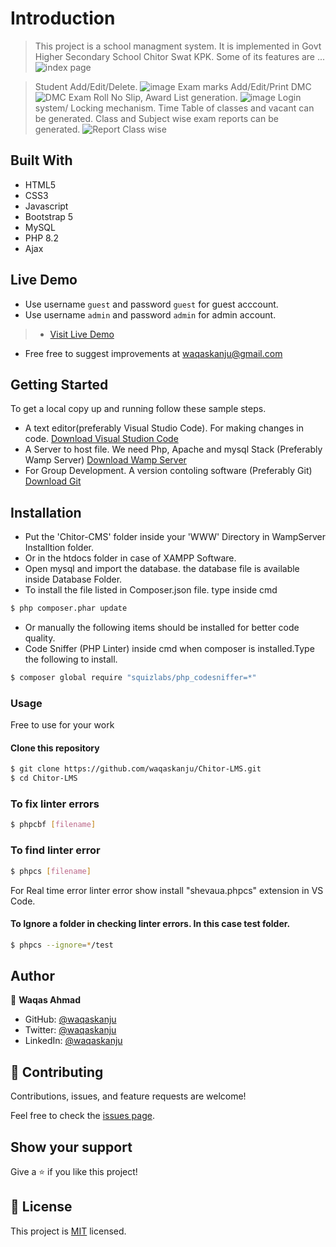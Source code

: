 
# Introduction

> This project is a school managment system. It is implemented in Govt Higher Secondary School Chitor Swat KPK. Some of its features are ...
![index page](https://user-images.githubusercontent.com/13853450/227044754-546a955e-f01b-4534-876e-2f1582e259f0.png)

> Student Add/Edit/Delete.
![image](https://user-images.githubusercontent.com/13853450/227787269-690c171b-1183-43a8-8b84-62cc0ff191db.png)
> Exam marks Add/Edit/Print DMC
![DMC](https://user-images.githubusercontent.com/13853450/227045364-7c662486-9ca3-4fad-ba38-f9250095e6e9.png)
> Exam Roll No Slip, Award List generation.
![image](https://user-images.githubusercontent.com/13853450/227787431-7d8e168e-c88b-42fd-b48b-c8d9498f2cd9.png)
> Login system/ Locking mechanism.
> Time Table of classes and vacant can be generated.
> Class and Subject wise exam reports can be generated.
![Report Class wise](https://user-images.githubusercontent.com/13853450/227046321-f1409e9c-a519-49f0-8a58-ff2b600035e4.png)

## Built With

- HTML5
- CSS3
- Javascript
- Bootstrap 5
- MySQL
- PHP 8.2
- Ajax

## Live Demo

- Use username `guest` and password `guest` for guest acccount.
- Use username `admin` and password `admin` for admin account.

> -  [Visit Live Demo](https://chitor.000webhostapp.com/)

- Free free to suggest improvements at waqaskanju@gmail.com

## Getting Started

To get a local copy up and running follow these sample steps.

- A text editor(preferably Visual Studio Code). For making changes in code. [Download Visual Studion Code](https://code.visualstudio.com/)
- A Server to host file. We need Php, Apache and mysql Stack (Preferably Wamp Server)    [Download Wamp Server](https://www.wampserver.com/en/#download-wrapper)
- For Group Development. A version contoling software (Preferably Git)  [Download Git](https://git-scm.com/downloads)

## Installation
- Put the 'Chitor-CMS' folder inside your 'WWW' Directory in WampServer Installtion folder.
- Or in the htdocs folder in case of XAMPP Software.
- Open mysql and import the database. the database file is available inside Database Folder.
- To install the file listed in Composer.json file. type inside cmd

```bash
$ php composer.phar update
```

- Or manually the following items should be installed for better code quality.
- Code Sniffer (PHP Linter) inside cmd when composer is installed.Type the following to install.

```bash
$ composer global require "squizlabs/php_codesniffer=*"
```

### Usage
Free to use for your work

#### Clone this repository

```bash
$ git clone https://github.com/waqaskanju/Chitor-LMS.git
$ cd Chitor-LMS
```

### To fix linter errors

```bash
$ phpcbf [filename]
```

### To find linter error

```bash
$ phpcs [filename]
```

For Real time error linter error show install "shevaua.phpcs" extension in VS Code.

#### To Ignore a folder in checking linter errors. In this case test folder.

```bash
$ phpcs --ignore=*/test
```
## Author

👤 **Waqas Ahmad**

- GitHub: [@waqaskanju](https://github.com/waqaskanju)
- Twitter: [@waqaskanju](https://twitter.com/waqaskanju)
- LinkedIn: [@waqaskanju](https://www.linkedin.com/in/waqaskanju)


## 🤝 Contributing

Contributions, issues, and feature requests are welcome!

Feel free to check the [issues page](../../issues/).

## Show your support

Give a ⭐️ if you like this project!


## 📝 License

This project is [MIT](./MIT.md) licensed.
